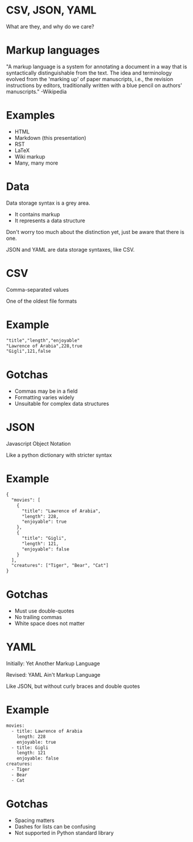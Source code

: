 # CSV, JSON, YAML

What are they, and why do we care?


# Markup languages

"A markup language is a system for annotating 
a document in a way that is syntactically 
distinguishable from the text. The idea and 
terminology evolved from the 'marking up' of 
paper manuscripts, i.e., the revision instructions 
by editors, traditionally written with a blue 
pencil on authors' manuscripts." -Wikipedia


# Examples

* HTML
* Markdown (this presentation)
* RST
* LaTeX
* Wiki markup
* Many, many more


# Data

Data storage syntax is a grey area.

* It contains markup
* It represents a data structure

Don't worry too much about the distinction yet, 
just be aware that there is one.

JSON and YAML are data storage syntaxes, like CSV.


# CSV

Comma-separated values

One of the oldest file formats


# Example

```txt
"title","length","enjoyable"
"Lawrence of Arabia",228,true
"Gigli",121,false
```


# Gotchas

* Commas may be in a field
* Formatting varies widely
* Unsuitable for complex data structures


# JSON

Javascript Object Notation

Like a python dictionary with stricter syntax


# Example

```txt
{
  "movies": [
    {
      "title": "Lawrence of Arabia",
      "length": 228,
      "enjoyable": true
    },
    {
      "title": "Gigli",
      "length": 121,
      "enjoyable": false
    }
  ],
  "creatures": ["Tiger", "Bear", "Cat"]
}
```


# Gotchas

* Must use double-quotes
* No trailing commas
* White space does not matter


# YAML

Initially: Yet Another Markup Language

Revised: YAML Ain't Markup Language

Like JSON, but without curly braces and double quotes


# Example

```txt
movies:
  - title: Lawrence of Arabia
    length: 228
    enjoyable: true
  - title: Gigli
    length: 121
    enjoyable: false
creatures:
  - Tiger
  - Bear
  - Cat
```


# Gotchas

* Spacing matters
* Dashes for lists can be confusing
* Not supported in Python standard library

